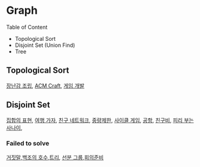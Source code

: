 # Graph

Table of Content

- Topological Sort 
- Disjoint Set (Union Find)
- Tree

## Topological Sort

[장난감 조립](B2637.md), [ACM Craft](B1005.md), [게임 개발](B1516.md)

## Disjoint Set

[집합의 표현](B1717.md), [여행 가자](B1976.md), [친구 네트워크](B4195.md), [중량제한](B1939.md), [사이클 게임](B20040.md), [공항](B10775.md), [친구비](B16562.md), [피리 부는 사나이](B16724.md), 

### Failed to solve
[거짓말](https://www.acmicpc.net/problem/1043),[백조의 호수](https://www.acmicpc.net/problem/3197),[트리](https://www.acmicpc.net/problem/4803),  [선분 그룹](https://www.acmicpc.net/problem/2162),[회의준비](https://www.acmicpc.net/problem/2610)

